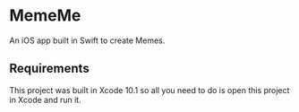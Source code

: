 # MemeMe
An iOS app built in Swift to create Memes.

## Requirements
This project was built in Xcode 10.1 so all you need to do is open this project in Xcode and run it.
